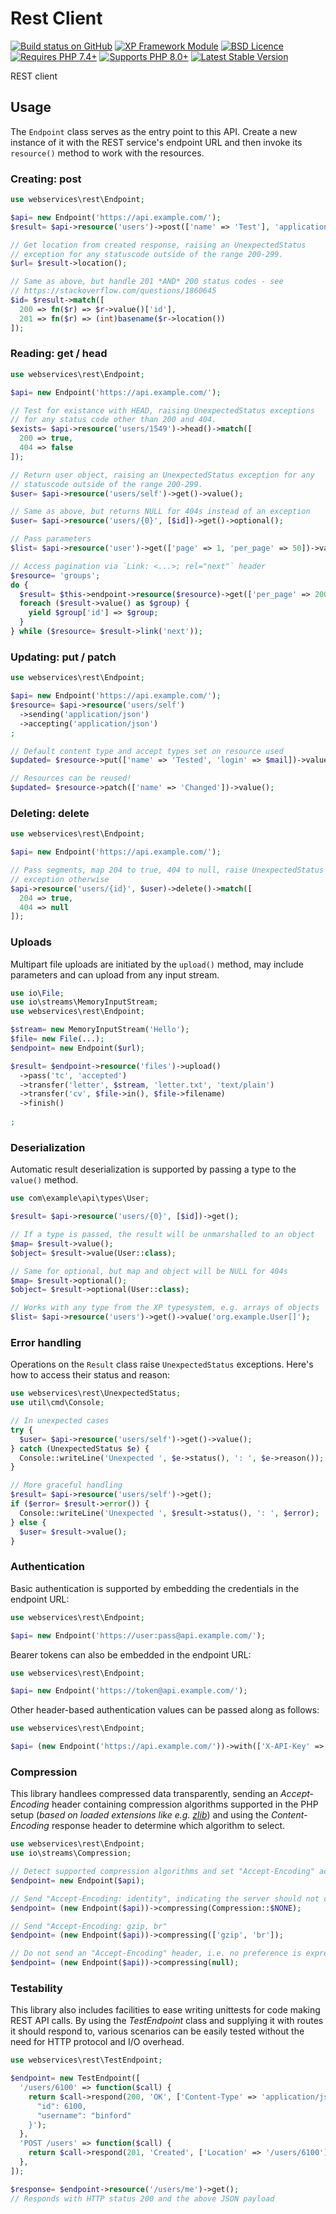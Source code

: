 Rest Client
========================================================================

[![Build status on GitHub](https://github.com/xp-forge/rest-client/workflows/Tests/badge.svg)](https://github.com/xp-forge/rest-client/actions)
[![XP Framework Module](https://raw.githubusercontent.com/xp-framework/web/master/static/xp-framework-badge.png)](https://github.com/xp-framework/core)
[![BSD Licence](https://raw.githubusercontent.com/xp-framework/web/master/static/licence-bsd.png)](https://github.com/xp-framework/core/blob/master/LICENCE.md)
[![Requires PHP 7.4+](https://raw.githubusercontent.com/xp-framework/web/master/static/php-7_4plus.svg)](http://php.net/)
[![Supports PHP 8.0+](https://raw.githubusercontent.com/xp-framework/web/master/static/php-8_0plus.svg)](http://php.net/)
[![Latest Stable Version](https://poser.pugx.org/xp-forge/rest-client/version.svg)](https://packagist.org/packages/xp-forge/rest-client)

REST client

Usage
-----

The `Endpoint` class serves as the entry point to this API. Create a new instance of it with the REST service's endpoint URL and then invoke its `resource()` method to work with the resources.

### Creating: post

```php
use webservices\rest\Endpoint;

$api= new Endpoint('https://api.example.com/');
$result= $api->resource('users')->post(['name' => 'Test'], 'application/json');

// Get location from created response, raising an UnexpectedStatus
// exception for any statuscode outside of the range 200-299.
$url= $result->location();

// Same as above, but handle 201 *AND* 200 status codes - see
// https://stackoverflow.com/questions/1860645
$id= $result->match([
  200 => fn($r) => $r->value()['id'],
  201 => fn($r) => (int)basename($r->location())
]);
```

### Reading: get / head

```php
use webservices\rest\Endpoint;

$api= new Endpoint('https://api.example.com/');

// Test for existance with HEAD, raising UnexpectedStatus exceptions
// for any status code other than 200 and 404.
$exists= $api->resource('users/1549')->head()->match([
  200 => true,
  404 => false
]);

// Return user object, raising an UnexpectedStatus exception for any
// statuscode outside of the range 200-299.
$user= $api->resource('users/self')->get()->value();

// Same as above, but returns NULL for 404s instead of an exception
$user= $api->resource('users/{0}', [$id])->get()->optional();

// Pass parameters
$list= $api->resource('user')->get(['page' => 1, 'per_page' => 50])->value();

// Access pagination via `Link: <...>; rel="next"` header
$resource= 'groups';
do {
  $result= $this->endpoint->resource($resource)->get(['per_page' => 200]);
  foreach ($result->value() as $group) {
    yield $group['id'] => $group;
  }
} while ($resource= $result->link('next'));
```

### Updating: put / patch

```php
use webservices\rest\Endpoint;

$api= new Endpoint('https://api.example.com/');
$resource= $api->resource('users/self')
  ->sending('application/json')
  ->accepting('application/json')
;

// Default content type and accept types set on resource used
$updated= $resource->put(['name' => 'Tested', 'login' => $mail])->value();

// Resources can be reused!
$updated= $resource->patch(['name' => 'Changed'])->value();
```

### Deleting: delete

```php
use webservices\rest\Endpoint;

$api= new Endpoint('https://api.example.com/');

// Pass segments, map 204 to true, 404 to null, raise UnexpectedStatus
// exception otherwise
$api->resource('users/{id}', $user)->delete()->match([
  204 => true,
  404 => null
]);
```

### Uploads

Multipart file uploads are initiated by the `upload()` method, may include parameters and can upload from any input stream.

```php
use io\File;
use io\streams\MemoryInputStream;
use webservices\rest\Endpoint;

$stream= new MemoryInputStream('Hello');
$file= new File(...);
$endpoint= new Endpoint($url);

$result= $endpoint->resource('files')->upload()
  ->pass('tc', 'accepted')
  ->transfer('letter', $stream, 'letter.txt', 'text/plain')
  ->transfer('cv', $file->in(), $file->filename)
  ->finish()
  
;
```

### Deserialization

Automatic result deserialization is supported by passing a type to the `value()` method.

```php
use com\example\api\types\User;

$result= $api->resource('users/{0}', [$id])->get();

// If a type is passed, the result will be unmarshalled to an object
$map= $result->value();
$object= $result->value(User::class);

// Same for optional, but map and object will be NULL for 404s
$map= $result->optional();
$object= $result->optional(User::class);

// Works with any type from the XP typesystem, e.g. arrays of objects
$list= $api->resource('users')->get()->value('org.example.User[]');
```

### Error handling

Operations on the `Result` class raise `UnexpectedStatus` exceptions. Here's how to access their status and reason:

```php
use webservices\rest\UnexpectedStatus;
use util\cmd\Console;

// In unexpected cases
try {
  $user= $api->resource('users/self')->get()->value();
} catch (UnexpectedStatus $e) {
  Console::writeLine('Unexpected ', $e->status(), ': ', $e->reason());
}

// More graceful handling
$result= $api->resource('users/self')->get();
if ($error= $result->error()) {
  Console::writeLine('Unexpected ', $result->status(), ': ', $error);
} else {
  $user= $result->value();
}
```

### Authentication

Basic authentication is supported by embedding the credentials in the endpoint URL:

```php
use webservices\rest\Endpoint;

$api= new Endpoint('https://user:pass@api.example.com/');
```

Bearer tokens can also be embedded in the endpoint URL:

```php
use webservices\rest\Endpoint;

$api= new Endpoint('https://token@api.example.com/');
```

Other header-based authentication values can be passed along as follows:

```php
use webservices\rest\Endpoint;

$api= (new Endpoint('https://api.example.com/'))->with(['X-API-Key' => $key]);
```

### Compression

This library handlees compressed data transparently, sending an *Accept-Encoding* header containing compression algorithms supported in the PHP setup (*based on loaded extensions like e.g. [zlib](https://www.php.net/zlib)*) and using the *Content-Encoding* response header to determine which algorithm to select.

```php
use webservices\rest\Endpoint;
use io\streams\Compression;

// Detect supported compression algorithms and set "Accept-Encoding" accordingly
$endpoint= new Endpoint($api);

// Send "Accept-Encoding: identity", indicating the server should not compress
$endpoint= (new Endpoint($api))->compressing(Compression::$NONE);

// Send "Accept-Encoding: gzip, br"
$endpoint= (new Endpoint($api))->compressing(['gzip', 'br']);

// Do not send an "Accept-Encoding" header, i.e. no preference is expressed
$endpoint= (new Endpoint($api))->compressing(null);
```

### Testability

This library also includes facilities to ease writing unittests for code making REST API calls. By using the *TestEndpoint* class and supplying it with routes it should respond to, various scenarios can be easily tested without the need for HTTP protocol and I/O overhead.

```php
use webservices\rest\TestEndpoint;

$endpoint= new TestEndpoint([
  '/users/6100' => function($call) {
    return $call->respond(200, 'OK', ['Content-Type' => 'application/json'], '{
      "id": 6100,
      "username": "binford"
    }');
  },
  'POST /users' => function($call) {
    return $call->respond(201, 'Created', ['Location' => '/users/6100']);
  },
]);

$response= $endpoint->resource('/users/me')->get();
// Responds with HTTP status 200 and the above JSON payload
```
